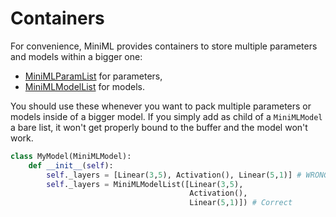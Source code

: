 # Containers

For convenience, MiniML provides containers to store multiple parameters and models within a bigger one:

* [MiniMLParamList](api/miniml/param.md#miniml.param.MiniMLParamList) for parameters,
* [MiniMLModelList](api/miniml/model.md#miniml.model.MiniMLModelList) for models.

You should use these whenever you want to pack multiple parameters or models inside of a bigger model. If you simply add as child of a `MiniMLModel` a bare list, it won't get properly bound to the buffer and the model won't work.

```py
class MyModel(MiniMLModel):
    def __init__(self):
        self._layers = [Linear(3,5), Activation(), Linear(5,1)] # WRONG
        self._layers = MiniMLModelList([Linear(3,5), 
                                        Activation(), 
                                        Linear(5,1)]) # Correct
```

